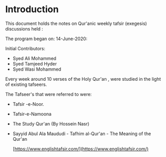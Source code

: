# Introduction

This document holds the notes on Qur'anic weekly tafsir \(exegesis\) discussions held :

The program began on: 14-June-2020:

Initial Contributors:

* Syed Ali Mohammed
* Syed Tamjeed Hyder
* Syed Wasi Mohammed

Every week around 10 verses of the Holy Qur'an , were studied in the light of existing tafseers.

The Tafseer's that were referred to were:

* Tafsir -e-Noor.
* Tafsir-e-Namoona
* The Study Qur'an \(By Hossein Nasr\)
* Sayyid Abul Ala Maududi - Tafhim al-Qur'an - The Meaning of the Qur'an

  [https://www.englishtafsir.com/](https://www.englishtafsir.com/)

